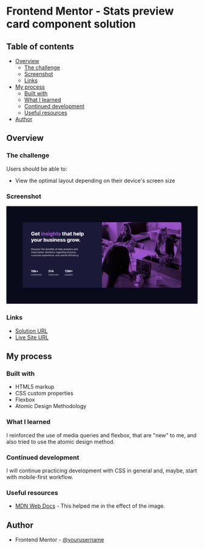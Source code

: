 # Frontend Mentor - Stats preview card component solution

## Table of contents

- [Overview](#overview)
  - [The challenge](#the-challenge)
  - [Screenshot](#screenshot)
  - [Links](#links)
- [My process](#my-process)
  - [Built with](#built-with)
  - [What I learned](#what-i-learned)
  - [Continued development](#continued-development)
  - [Useful resources](#useful-resources)
- [Author](#author)

## Overview

### The challenge

Users should be able to:

- View the optimal layout depending on their device's screen size

### Screenshot

![](assets/images/screenshot.jpg)

### Links

- [Solution URL](https://your-solution-url.com)
- [Live Site URL](https://luizhf42.github.io/stats-preview-card-component)

## My process

### Built with

- HTML5 markup
- CSS custom properties
- Flexbox
- Atomic Design Methodology

### What I learned

I reinforced the use of media queries and flexbox, that are "new" to me, and also tried to use the atomic design method.

### Continued development

I will continue practicing development with CSS in general and, maybe, start with mobile-first workflow.

### Useful resources

- [MDN Web Docs](https://developer.mozilla.org/pt-BR/docs/Web/CSS/mix-blend-mode) - This helped me in the effect of the image.

## Author

- Frontend Mentor - [@yourusername](https://www.frontendmentor.io/profile/luizhf42)

